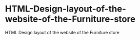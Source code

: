 # HTML-Design-layout-of-the-website-of-the-Furniture-store
HTML Design layout of the website of the Furniture store
